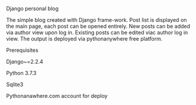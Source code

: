 Django personal blog

The simple blog created with Django frame-work. Post list is displayed on the main page, each post can be opened entirely. New posts can be added via author view upon log in. Existing posts can be edited viac author log in view. The output is deployed via pythonanywhere free platform.


Prerequisites

  Django~=2.2.4
  
  Python 3.7.3 
  
  Sqlite3
  
  Pythonanawhere.com account for deploy
  

